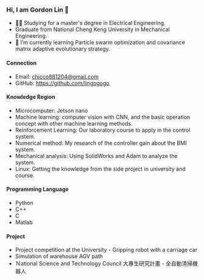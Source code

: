 ### Hi, I am Gordon Lin 👋
- 👨‍🎓 Studying for a master's degree in Electrical Engineering.
- Graduate from National Cheng Keng University in Mechanical Engineering.
- 🌱 I’m currently learning Particle swarm optimization and covariance matrix adaptive evolutionary strategy.


#### Connection

- Email: chicco881204@gmail.com
- GitHub: https://github.com/lingogogo

#### Knowledge Region

- Microcomputer: Jetson nano
- Machine learning: computer vision with CNN, and the basic operation concept with other machine learning methods.
- Reinforcement Learning: Our laboratory course to apply in the control system.
- Numerical method: My research of the controller gain about the BMI system.
- Mechanical analysis: Using SolidWorks and Adam to analyze the system.
- Linux: Getting the knowledge from the side project in university and course.

#### Programming Language

- Python
- C++
- C
- Matlab

#### Project

- Project competition at the University - Gripping robot with a carriage car
- Simulation of warehouse AGV path
- Ｎational Science and Technology Council 大專生研究計畫 - 全自動清掃機器人




